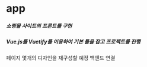 # app


##### 쇼핑몰 사이트의 프론트를 구현
##### Vue.js를 Vuetify를 이용하여 기본 틀을 잡고 프로젝트를 진행
페이지 몇개의 디자인을 재구성할 예정
백엔드 연결 
